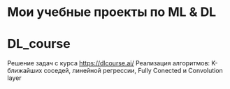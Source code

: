 # Мои учебные проекты по ML & DL
# DL_course
Решение задач с курса https://dlcourse.ai/ 
Реализация алгоритмов: K-ближайших соседей, линейной регрессии, Fully Conected и Convolution layer
